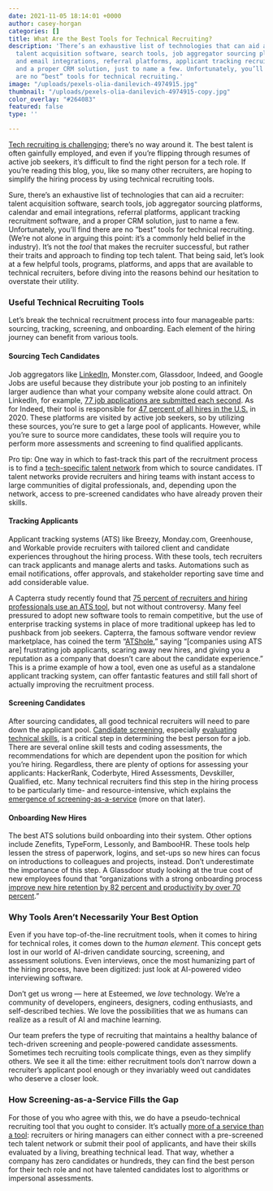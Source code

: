 ```yaml
---
date: 2021-11-05 18:14:01 +0000
author: casey-horgan
categories: []
title: What Are the Best Tools for Technical Recruiting?
description: 'There’s an exhaustive list of technologies that can aid a recruiter:
  talent acquisition software, search tools, job aggregator sourcing platforms, calendar
  and email integrations, referral platforms, applicant tracking recruitment software,
  and a proper CRM solution, just to name a few. Unfortunately, you’ll find there
  are no “best” tools for technical recruiting.'
image: "/uploads/pexels-olia-danilevich-4974915.jpg"
thumbnail: "/uploads/pexels-olia-danilevich-4974915-copy.jpg"
color_overlay: "#264083"
featured: false
type: ''

---
```

[Tech recruiting is challenging](https://esteemed.io/blog/2021/10/25/the-4-biggest-challenges-facing-tech-recruiters-today/); there’s no way around it. The best talent is often gainfully employed, and even if you’re flipping through resumes of active job seekers, it’s difficult to find the right person for a tech role. If you’re reading this blog, you, like so many other recruiters, are hoping to simplify the hiring process by using technical recruiting tools.

Sure, there’s an exhaustive list of technologies that can aid a recruiter: talent acquisition software, search tools, job aggregator sourcing platforms, calendar and email integrations, referral platforms, applicant tracking recruitment software, and a proper CRM solution, just to name a few. Unfortunately, you’ll find there are no “best” tools for technical recruiting. (We’re not alone in arguing this point: it’s a commonly held belief in the industry). It’s not the _tool_ that makes the recruiter successful, but rather their traits and approach to finding top tech talent. That being said, let’s look at a few helpful tools, programs, platforms, and apps that are available to technical recruiters, before diving into the reasons behind our hesitation to overstate their utility.

### Useful Technical Recruiting Tools

Let’s break the technical recruitment process into four manageable parts: sourcing, tracking, screening, and onboarding. Each element of the hiring journey can benefit from various tools.

#### Sourcing Tech Candidates

Job aggregators like [LinkedIn](https://www.linkedin.com/company/esteemed/jobs/), Monster.com, Glassdoor, Indeed, and Google Jobs are useful because they distribute your job posting to an infinitely larger audience than what your company website alone could attract. On LinkedIn, for example, [77 job applications are submitted each second](https://news.linkedin.com/about-us#Statistics). As for Indeed, their tool is responsible for [47 percent of all hires in the U.S.](https://www.indeed.com/lead/indeed-named-top-source-of-hire-north-america) in 2020. These platforms are visited by active job seekers, so by utilizing these sources, you’re sure to get a large pool of applicants. However, while you’re sure to source more candidates, these tools will require you to perform more assessments and screening to find qualified applicants.

Pro tip: One way in which to fast-track this part of the recruitment process is to find a [tech-specific talent network](https://esteemed.io/join-colleagues/) from which to source candidates. IT talent networks provide recruiters and hiring teams with instant access to large communities of digital professionals, and, depending upon the network, access to pre-screened candidates who have already proven their skills.

#### Tracking Applicants

Applicant tracking systems (ATS) like Breezy, Monday.com, Greenhouse, and Workable provide recruiters with tailored client and candidate experiences throughout the hiring process. With these tools, tech recruiters can track applicants and manage alerts and tasks. Automations such as email notifications, offer approvals, and stakeholder reporting save time and add considerable value.

A Capterra study recently found that [75 percent of recruiters and hiring professionals use an ATS tool](https://www.capterra.com/recruiting-software/impact-of-recruiting-software-on-businesses), but not without controversy. Many feel pressured to adopt new software tools to remain competitive, but the use of enterprise tracking systems in place of more traditional upkeep has led to pushback from job seekers. Capterra, the famous software vendor review marketplace, has coined the term “[ATShole](https://blog.capterra.com/10-applicant-tracking-statistics-that-prove-youre-hiring-like-an-atshole/),” saying “\[companies using ATS are\] frustrating job applicants, scaring away new hires, and giving you a reputation as a company that doesn’t care about the candidate experience.” This is a prime example of how a tool, even one as useful as a standalone applicant tracking system, can offer fantastic features and still fall short of actually improving the recruitment process.

#### Screening Candidates

After sourcing candidates, all good technical recruiters will need to pare down the applicant pool. [Candidate screening](https://esteemed.io/blog/2021/08/24/the-beginner-s-guide-to-screening-and-evaluating-tech-candidates/), especially [evaluating technical skills](https://esteemed.io/blog/2021/08/24/the-beginner-s-guide-to-screening-and-evaluating-tech-candidates/), is a critical step in determining the best person for a job. There are several online skill tests and coding assessments, the recommendations for which are dependent upon the position for which you’re hiring. Regardless, there are plenty of options for assessing your applicants: HackerRank, Coderbyte, Hired Assessments, Devskiller, Qualified, etc. Many technical recruiters find this step in the hiring process to be particularly time- and resource-intensive, which explains the [emergence of screening-as-a-service](https://esteemed.io/screening/) (more on that later).

#### Onboarding New Hires

The best ATS solutions build onboarding into their system. Other options include Zenefits, TypeForm, Lessonly, and BambooHR. These tools help lessen the stress of paperwork, logins, and set-ups so new hires can focus on introductions to colleagues and projects, instead. Don’t underestimate the importance of this step. A Glassdoor study looking at the true cost of new employees found that “organizations with a strong onboarding process [improve new hire retention by 82 percent and productivity by over 70 percent](https://b2b-assets.glassdoor.com/the-true-cost-of-a-bad-hire.pdf).”

### Why Tools Aren’t Necessarily Your Best Option

Even if you have top-of-the-line recruitment tools, when it comes to hiring for technical roles, it comes down to the _human element_. This concept gets lost in our world of AI-driven candidate sourcing, screening, and assessment solutions. Even interviews, once the most humanizing part of the hiring process, have been digitized: just look at AI-powered video interviewing software.

Don’t get us wrong — here at Esteemed, we _love_ technology. We’re a community of developers, engineers, designers, coding enthusiasts, and self-described techies. We love the possibilities that we as humans can realize as a result of AI and machine learning.

Our team prefers the type of recruiting that maintains a healthy balance of tech-driven screening and people-powered candidate assessments. Sometimes tech recruiting tools complicate things, even as they simplify others. We see it all the time: either recruitment tools don’t narrow down a recruiter’s applicant pool enough or they invariably weed out candidates who deserve a closer look.

### How Screening-as-a-Service Fills the Gap

For those of you who agree with this, we do have a pseudo-technical recruiting tool that you ought to consider. It’s actually [more of a service than a tool](https://esteemed.io/screening/): recruiters or hiring managers can either connect with a pre-screened tech talent network or submit their pool of applicants, and have their skills evaluated by a living, breathing technical lead. That way, whether a company has zero candidates or hundreds, they can find the best person for their tech role and not have talented candidates lost to algorithms or impersonal assessments.